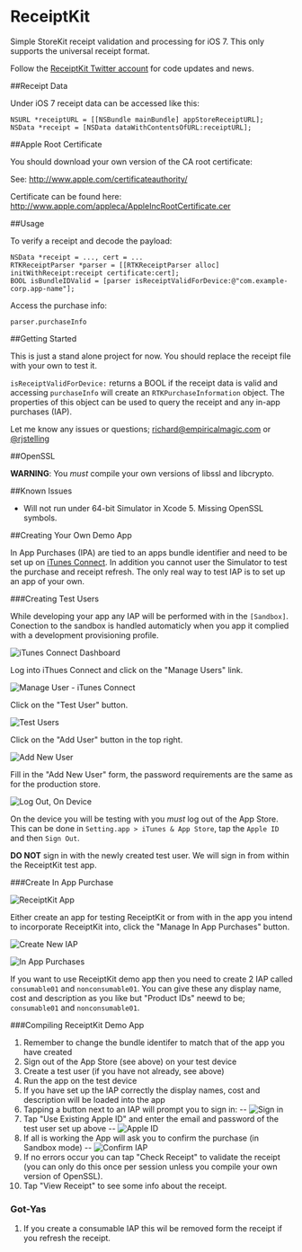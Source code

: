 ReceiptKit
==========

Simple StoreKit receipt validation and processing for iOS 7. This only supports the universal receipt format.

Follow the [ReceiptKit Twitter account](http://twitter.com/receiptkit) for code updates and news.

##Receipt Data

Under iOS 7 receipt data can be accessed like this:

    NSURL *receiptURL = [[NSBundle mainBundle] appStoreReceiptURL];
    NSData *receipt = [NSData dataWithContentsOfURL:receiptURL];

##Apple Root Certificate

You should download your own version of the CA root certificate:

See: http://www.apple.com/certificateauthority/

Certificate can be found here: http://www.apple.com/appleca/AppleIncRootCertificate.cer

##Usage

To verify a receipt and decode the payload:

    NSData *receipt = ..., cert = ...
    RTKReceiptParser *parser = [[RTKReceiptParser alloc] initWithReceipt:receipt certificate:cert];
    BOOL isBundleIDValid = [parser isReceiptValidForDevice:@"com.example-corp.app-name"];

Access the purchase info:

    parser.purchaseInfo

##Getting Started

This is just a stand alone project for now. You should replace the receipt file with your own to test it. 

`isReceiptValidForDevice:` returns a BOOL if the receipt data is valid and accessing `purchaseInfo` will create an `RTKPurchaseInformation` object.
The properties of this object can be used to query the receipt and any in-app purchases (IAP).

Let me know any issues or questions; richard@empiricalmagic.com or [@rjstelling](http://twitter.com/rjstelling)

##OpenSSL

**WARNING**: You _must_ compile your own versions of libssl and libcrypto. 

##Known Issues

- Will not run under 64-bit Simulator in Xcode 5. Missing OpenSSL symbols. 

##Creating Your Own Demo App

In App Purchases (IPA) are tied to an apps bundle identifier and need to be set up on [iTunes Connect](https://itunesconnect.apple.com). In addition you cannot user the Simulator to test the purchase and receipt refresh. The only real way to test IAP is to set up an app of your own. 

###Creating Test Users

While developing your app any IAP will be performed with in the `[Sandbox]`. Conection to the sandbox is handled automaticly when you app it complied with a development provisioning profile. 

![iTunes Connect Dashboard](/docs/itunes-dash.png)

Log into iThues Connect and click on the "Manage Users" link.

![Manage User - iTunes Connect](/docs/itunes-test-user.png)

Click on the "Test User" button.

![Test Users](/docs/itunes-add-user.png)

Click on the "Add User" button in the top right.

![Add New User](/docs/add-new-user.png)

Fill in the "Add New User" form, the password requirements are the same as for the production store.

![Log Out, On Device](/docs/log-out-on-device.png)

On the device you will be testing with you _must_ log out of the App Store. This can be done in `Setting.app > iTunes & App Store`, tap the `Apple ID` and then `Sign Out`.

**DO NOT** sign in with the newly created test user. We will sign in from within the ReceiptKit test app.

###Create In App Purchase

![ReceiptKit App](/docs/ReceiptKit.png)

Either create an app for testing ReceiptKit or from with in the app you intend to incorporate ReceiptKit into, click the "Manage In App Purchases" button.

![Create New IAP](/docs/create-new.png)

![In App Purchases](/docs/iap.png)

If you want to use ReceiptKit demo app then you need to create 2 IAP called `consumable01` and `nonconsumable01`. You can give these any display name, cost and description as you like but "Product IDs" neewd to be; `consumable01` and `nonconsumable01`.

###Compiling ReceiptKit Demo App

1. Remember to change the bundle identifer to match that of the app you have created
2. Sign out of the App Store (see above) on your test device
3. Create a test user (if you have not already, see above)
4. Run the app on the test device
5. If you have set up the IAP correctly the display names, cost and description will be loaded into the app
6. Tapping a button next to an IAP will prompt you to sign in:
-- ![Sign in](/docs/sign-in.png)
7. Tap "Use Existing Apple ID" and enter the email and password of the test user set up above
-- ![Apple ID](/docs/apple-id.png)
8. If all is working the App will ask you to confirm the purchase (in Sandbox mode)
-- ![Confirm IAP](/docs/confirm-purchase.png)
9. If no errors occur you can tap "Check Receipt" to validate the receipt (you can only do this once per session unless you compile your own version of OpenSSL).
10. Tap "View Receipt" to see some info about the receipt.

### Got-Yas

1. If you create a consumable IAP this wil be removed form the receipt if you refresh the receipt. 
